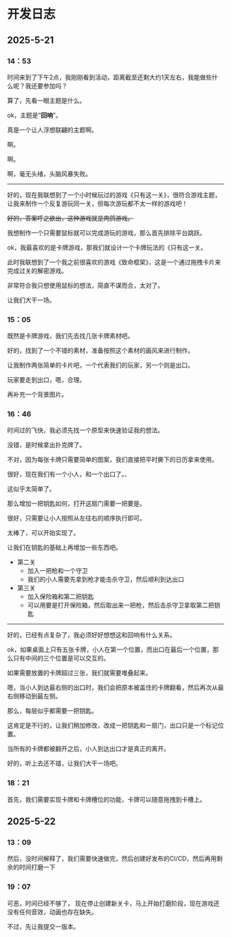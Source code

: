 ﻿# 开发日志

## 2025-5-21

### 14：53

时间来到了下午2点，我刚刚看到活动，距离截至还剩大约1天左右，我能做些什么呢？我还要参加吗？

算了，先看一眼主题是什么。

ok，主题是“**回响**”。

真是一个让人浮想联翩的主题啊。

啊。

啊。

啊，毫无头绪，头脑风暴失败。

---

好的，现在我联想到了一个小时候玩过的游戏《只有这一关》，很符合游戏主题，让我来制作一个反复游玩同一关，但每次游玩都不太一样的游戏吧！

~~好的，答案呼之欲出，这种游戏就是肉鸽游戏。~~

我想制作一个只需要鼠标就可以完成游玩的游戏，那么首先排除平台跳跃。

ok，我最喜欢的是卡牌游戏，那我们就设计一个卡牌玩法的《只有这一关。

此时我联想到了一个我之前很喜欢的游戏《致命框架》，这是一个通过拖拽卡片来完成过关的解密游戏。

非常符合我只想使用鼠标的想法，简直不谋而合，太对了。

让我们大干一场。

### 15：05

既然是卡牌游戏，我们先去找几张卡牌素材吧。

好的，找到了一个不错的素材，准备按照这个素材的画风来进行制作。

让我制作两张简单的卡片吧，一个代表我们的玩家，另一个则是出口。

玩家要走到出口，嗯，合理。

再补充一个背景图片。

### 16：46

时间过的飞快，我必须先找一个原型来快速验证我的想法。

没错，是时候拿出扑克牌了。

不对，因为每张卡牌只需要简单的图案，我们直接把平时撕下的日历拿来使用。

很好，现在我们有一个小人，和一个出口了。、

这似乎太简单了。

那么增加一把钥匙如何，打开这扇门需要一把要是。

很好，只需要让小人按照从左往右的顺序执行即可。

太棒了，可以开始实现了。

让我们在钥匙的基础上再增加一些东西吧。

- 第二关
  - 加入一把枪和一个守卫
  - 我们的小人需要先拿到枪才能击杀守卫，然后顺利到达出口
- 第三关
  - 加入保险箱和第二把钥匙
  - 可以用要是打开保险箱，然后取出来一把枪，然后击杀守卫拿取第二把钥匙

---

好的，已经有点复杂了，我必须好好想想这和回响有什么关系。

ok，如果桌面上只有五张卡牌，小人在第一个位置，而出口在最后一个位置，那么只有中间的三个位置是可以交互的。

如果需要放置的卡牌超过三张，我们就需要堆叠起来。

嗯，当小人到达最右侧的出口时，我们会把原本被盖住的卡牌翻看，然后再次从最右侧移动到最左侧。

那么，每层似乎都需要一把钥匙。

这肯定是不行的，让我们稍加修改，改成一把钥匙和一扇门，出口只是一个标记位置。

当所有的卡牌都被翻开之后，小人到达出口才是真正的离开。

好的，听上去还不错，让我们大干一场吧。

### 18：21

首先，我们需要实现卡牌和卡牌槽位的功能，卡牌可以随意拖拽到卡槽上。



## 2025-5-22

### 13：09

然后，没时间解释了，我们需要快速做完，然后创建好发布的CI/CD，然后再用剩余的时间打磨一下

### 19：07

可恶，时间已经不够了， 现在停止创建新关卡，马上开始打磨阶段，现在游戏还没有任何音效，动画也存在缺失。

不过，先让我提交一版本。







